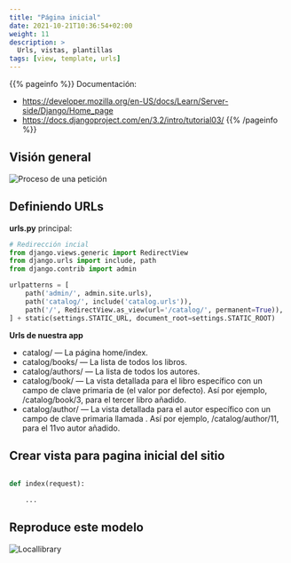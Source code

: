 ```yaml
---
title: "Página inicial"
date: 2021-10-21T10:36:54+02:00
weight: 11
description: >
  Urls, vistas, plantillas
tags: [view, template, urls]
---
```


{{% pageinfo %}}
Documentación: 
* https://developer.mozilla.org/en-US/docs/Learn/Server-side/Django/Home_page
* https://docs.djangoproject.com/en/3.2/intro/tutorial03/
{{% /pageinfo %}}


## Visión general

![Proceso de una petición](https://developer.mozilla.org/en-US/docs/Learn/Server-side/Django/Home_page/basic-django.png)

## Definiendo URLs

**urls.py** principal:

```python
# Redirección incial
from django.views.generic import RedirectView
from django.urls import include, path
from django.contrib import admin

urlpatterns = [
    path('admin/', admin.site.urls),
    path('catalog/', include('catalog.urls')),
    path('/', RedirectView.as_view(url='/catalog/', permanent=True)),
] + static(settings.STATIC_URL, document_root=settings.STATIC_ROOT)
```

**Urls de nuestra app**
* catalog/ — La página home/index.
* catalog/books/ — La lista de todos los libros.
* catalog/authors/ — La lista de todos los autores.
* catalog/book/<id> — La vista detallada para el libro específico con un campo de clave primaria de <id> (el valor por defecto). Así por ejemplo, /catalog/book/3, para el tercer libro añadido.
* catalog/author/<id> — La vista detallada para el autor específico con un campo de clave primaria llamada <id>. Así por ejemplo, /catalog/author/11, para el 11vo autor añadido.

## Crear vista para pagina inicial del sitio 

```python

def index(request):

    ...
```

## Reproduce este modelo

![Locallibrary](https://developer.mozilla.org/en-US/docs/Learn/Server-side/Django/Home_page/index_page_ok.png)

